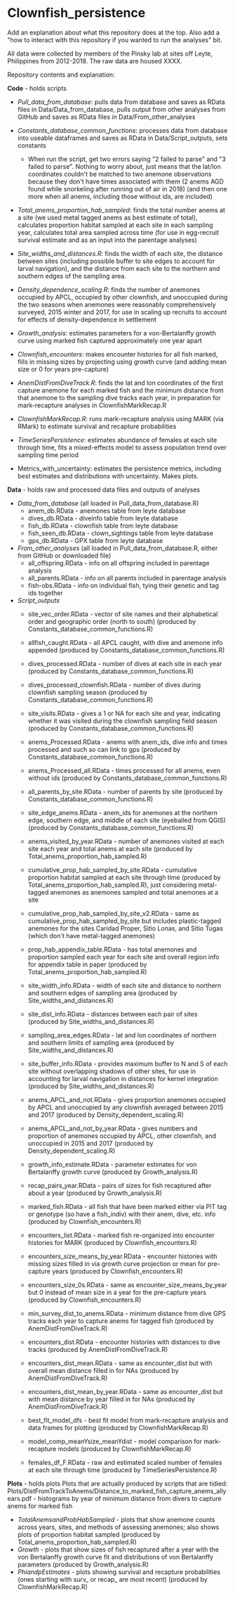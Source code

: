 # Clownfish_persistence

Add an explanation about what this repository does at the top. Also add a "how to interact with this repository if you wanted to run the analyses" bit.

All data were collected by members of the Pinsky lab at sites off Leyte, Philippines from 2012-2018. The raw data are housed XXXX. 

Repository contents and explanation:

**Code** - holds scripts
* *Pull_data_from_database*: pulls data from database and saves as RData files in Data/Data_from_database, pulls output from other analyses from GitHub and saves as RData files in Data/From_other_analyses
* *Constants_database_common_functions*: processes data from database into useable dataframes and saves as RData in Data/Script_outputs, sets constants
  * When run the script, get two errors saying "2 failed to parse" and "3 failed to parse". Nothing to worry about, just means that the lat/lon coordinates couldn't be matched to two anemone observations because they don't have times associated with them (2 anems AGD found while snorkeling after running out of air in 2018) (and then one more when all anems, including those without ids, are included)
* *Total_anems_proportion_hab_sampled*: finds the total number anems at a site (we used metal tagged anems as best estimate of total), calculates proportion habitat sampled at each site in each sampling year, calculates total area sampled across time (for use in egg-recruit survival estimate and as an input into the parentage analyses)
* *Site_widths_and_distances.R*: finds the width of each site, the distance between sites (including possible buffer to site edges to account for larval navigation), and the distance from each site to the northern and southern edges of the sampling area. 
* *Density_dependence_scaling.R*: finds the number of anemones occupied by APCL, occupied by other clownfish, and unoccupied during the two seasons when anemones were reasonably comprehensively surveyed, 2015 winter and 2017, for use in scaling up recruits to account for effects of density-dependence in settlement
* *Growth_analysis*: estimates parameters for a von-Bertalanffy growth curve using marked fish captured approximately one year apart
* *Clownfish_encounters*: makes encounter histories for all fish marked, fills in missing sizes by projecting using growth curve (and adding mean size or 0 for years pre-capture)
* *AnemDistFromDiveTrack.R*: finds the lat and lon coordinates of the first capture anemone for each marked fish and the minimum distance from that anemone to the sampling dive tracks each year, in preparation for mark-recapture analyses in ClownfishMarkRecap.R
* *ClownfishMarkRecap.R*: runs mark-recapture analysis using MARK (via RMark) to estimate survival and recapture probabilities

* *TimeSeriesPersistence*: estimates abundance of females at each site through time, fits a mixed-effects model to assess population trend over sampling time period
* Metrics_with_uncertainty: estimates the persistence metrics, including best estimates and distributions with uncertainty. Makes plots.

**Data** - holds raw and processed data files and outputs of analyses
* *Data_from_database* (all loaded in Pull_data_from_database.R)
  * anem_db.RData - anemones table from leyte database
  * dives_db.RData - diveinfo table from leyte database
  * fish_db.RData - clownfish table from leyte database
  * fish_seen_db.RData - clown_sightings table from leyte database
  * gps_db.RData - GPX table from leyte database
* *From_other_analyses* (all loaded in Pull_data_from_database.R, either from GitHub or downloaded file)
  * all_offspring.RData - info on all offspring included in parentage analysis 
  * all_parents.RData - info on all parents included in parentage analysis 
  * fish-obs.RData - info on individual fish, tying their genetic and tag ids together 
* *Script_outputs*
  * site_vec_order.RData - vector of site names and their alphabetical order and geographic order (north to south) (produced by Constants_database_common_functions.R)
  * allfish_caught.RData - all APCL caught, with dive and anemone info appended (produced by Constants_database_common_functions.R)
  * dives_processed.RData - number of dives at each site in each year (produced by Constants_database_common_functions.R)
  * dives_processed_clownfish.RData - number of dives during clownfish sampling season (produced by Constants_database_common_functions.R)
  * site_visits.RData - gives a 1 or NA for each site and year, indicating whether it was visited during the clownfish sampling field season (produced by Constants_database_common_functions.R)
  * anems_Processed.RData - anems with anem_ids, dive info and times processed and such so can link to gps (produced by Constants_database_common_functions.R)
  * anems_Processed_all.RData - times processed for all anems, even without ids (produced by Constants_database_common_functions.R)
  * all_parents_by_site.RData - number of parents by site (produced by Constants_database_common_functions.R)
  * site_edge_anems.RData - anem_ids for anemones at the northern edge, southern edge, and middle of each site (eyeballed from QGIS) (produced by Constants_database_common_functions.R)
  * anems_visited_by_year.RData - number of anemones visited at each site each year and total anems at each site (produced by Total_anems_proportion_hab_sampled.R)
  * cumulative_prop_hab_sampled_by_site.RData - cumulative proportion habitat sampled at each site through time (produced by Total_anems_proportion_hab_sampled.R), just considering metal-tagged anemones as anemones sampled and total anemones at a site
  * cumulative_prop_hab_sampled_by_site_v2.RData - same as cumulative_prop_hab_sampled_by_site but includes plastic-tagged anemones for the sites Caridad Proper, Sitio Lonas, and Sitio Tugas (which don't have metal-tagged anemones)
  * prop_hab_appendix_table.RData - has total anemones and proportion sampled each year for each site and overall region info for appendix table in paper (produced by Total_anems_proportion_hab_sampled.R)
  * site_width_info.RData - width of each site and distance to northern and southern edges of sampling area (produced by Site_widths_and_distances.R)
  * site_dist_info.RData - distances between each pair of sites (produced by Site_widths_and_distances.R)
  * sampling_area_edges.RData - lat and lon coordinates of northern and southern limits of sampling area (produced by Site_widths_and_distances.R)
  * site_buffer_info.RData - provides maximum buffer to N and S of each site without overlapping shadows of other sites, for use in accounting for larval navigation in distances for kernel integration (produced by Site_widths_and_distances.R)
  * anems_APCL_and_not.RData - gives proportion anemones occupied by APCL and unoccupied by any clownfish averaged between 2015 and 2017 (produced by Density_dependent_scaling.R)
  * anems_APCL_and_not_by_year.RData - gives numbers and proportion of anemones occupied by APCL, other clownfish, and unoccupied in 2015 and 2017 (produced by Density_dependent_scaling.R)
   * growth_info_estimate.RData - parameter estimates for von Bertalanffy growth curve (produced by Growth_analysis.R)
  * recap_pairs_year.RData - pairs of sizes for fish recaptured after about a year (produced by Growth_analysis.R)
  * marked_fish.RData - all fish that have been marked either via PIT tag or genotype (so have a fish_indiv) with their anem, dive, etc. info (produced by Clownfish_encounters.R)
  * encounters_list.RData - marked fish re-organized into encounter histories for MARK (produced by Clownfish_encounters.R)
  * encounters_size_means_by_year.RData - encounter histories with missing sizes filled in via growth curve projection or mean for pre-capture years (produced by Clownfish_encounters.R)
  * encounters_size_0s.RData - same as encounter_size_means_by_year but 0 instead of mean size in a year for the pre-capture years (produced by Clownfish_encounters.R)
  * min_survey_dist_to_anems.RData - minimum distance from dive GPS tracks each year to capture anems for tagged fish (produced by AnemDistFromDiveTrack.R)
  * encounters_dist.RData - encounter histories with distances to dive tracks (produced by AnemDistFromDiveTrack.R)
  * encounters_dist_mean.RData - same as encounter_dist but with overall mean distance filled in for NAs (produced by AnemDistFromDiveTrack.R)
  * encounters_dist_mean_by_year.RData - same as encounter_dist but with mean distance by year filled in for NAs (produced by AnemDistFromDiveTrack.R)
  * best_fit_model_dfs - best fit model from mark-recapture analysis and data frames for plotting (produced by ClownfishMarkRecap.R)
  * model_comp_meanYsize_meanYdist - model comparison for mark-recapture models (produced by ClownfishMarkRecap.R)

  * females_df_F.RData - raw and estimated scaled number of females at each site through time (produced by TimeSeriesPersistence.R)
  
**Plots** - holds plots
Plots that are actually produced by scripts that are tidied:
Plots/DistFromTrackToAnems/Distance_to_marked_fish_capture_anems_allyears.pdf - histograms by year of minimum distance from divers to capture anems for marked fish


* *TotalAnemsandProbHabSampled* - plots that show anemone counts across years, sites, and methods of assessing anemones; also shows plots of proportion habitat sampled (produced by Total_anems_proportion_hab_sampled.R)
* *Growth* - plots that show sizes of fish recaptured after a year with the von Bertalanffy growth curve fit and distributions of von Bertalanffy parameters (produced by Growth_analysis.R)
* *PhiandpEstimates* - plots showing survival and recapture probabilities (ones starting with surv_ or recap_ are most recent) (produced by ClownfishMarkRecap.R)

